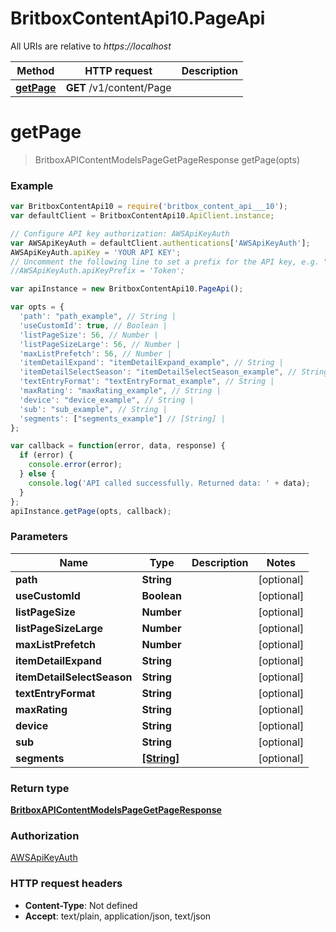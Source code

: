 # BritboxContentApi10.PageApi

All URIs are relative to *https://localhost*

Method | HTTP request | Description
------------- | ------------- | -------------
[**getPage**](PageApi.md#getPage) | **GET** /v1/content/Page | 


<a name="getPage"></a>
# **getPage**
> BritboxAPIContentModelsPageGetPageResponse getPage(opts)



### Example
```javascript
var BritboxContentApi10 = require('britbox_content_api___10');
var defaultClient = BritboxContentApi10.ApiClient.instance;

// Configure API key authorization: AWSApiKeyAuth
var AWSApiKeyAuth = defaultClient.authentications['AWSApiKeyAuth'];
AWSApiKeyAuth.apiKey = 'YOUR API KEY';
// Uncomment the following line to set a prefix for the API key, e.g. "Token" (defaults to null)
//AWSApiKeyAuth.apiKeyPrefix = 'Token';

var apiInstance = new BritboxContentApi10.PageApi();

var opts = { 
  'path': "path_example", // String | 
  'useCustomId': true, // Boolean | 
  'listPageSize': 56, // Number | 
  'listPageSizeLarge': 56, // Number | 
  'maxListPrefetch': 56, // Number | 
  'itemDetailExpand': "itemDetailExpand_example", // String | 
  'itemDetailSelectSeason': "itemDetailSelectSeason_example", // String | 
  'textEntryFormat': "textEntryFormat_example", // String | 
  'maxRating': "maxRating_example", // String | 
  'device': "device_example", // String | 
  'sub': "sub_example", // String | 
  'segments': ["segments_example"] // [String] | 
};

var callback = function(error, data, response) {
  if (error) {
    console.error(error);
  } else {
    console.log('API called successfully. Returned data: ' + data);
  }
};
apiInstance.getPage(opts, callback);
```

### Parameters

Name | Type | Description  | Notes
------------- | ------------- | ------------- | -------------
 **path** | **String**|  | [optional] 
 **useCustomId** | **Boolean**|  | [optional] 
 **listPageSize** | **Number**|  | [optional] 
 **listPageSizeLarge** | **Number**|  | [optional] 
 **maxListPrefetch** | **Number**|  | [optional] 
 **itemDetailExpand** | **String**|  | [optional] 
 **itemDetailSelectSeason** | **String**|  | [optional] 
 **textEntryFormat** | **String**|  | [optional] 
 **maxRating** | **String**|  | [optional] 
 **device** | **String**|  | [optional] 
 **sub** | **String**|  | [optional] 
 **segments** | [**[String]**](String.md)|  | [optional] 

### Return type

[**BritboxAPIContentModelsPageGetPageResponse**](BritboxAPIContentModelsPageGetPageResponse.md)

### Authorization

[AWSApiKeyAuth](../README.md#AWSApiKeyAuth)

### HTTP request headers

 - **Content-Type**: Not defined
 - **Accept**: text/plain, application/json, text/json

